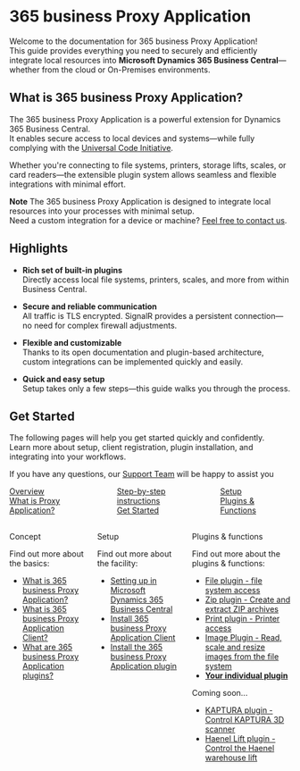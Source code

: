 # 365 business Proxy Application

Welcome to the documentation for 365 business Proxy Application!  
This guide provides everything you need to securely and efficiently integrate local resources into **Microsoft Dynamics 365 Business Central**—whether from the cloud or On-Premises environments.

## What is 365 business Proxy Application?

The 365 business Proxy Application is a powerful extension for Dynamics 365 Business Central.  
It enables secure access to local devices and systems—while fully complying with the [Universal Code Initiative](https://www.microsoft.com/en-us/dynamics-365/blog/it-professional/2022/10/28/the-dynamics-365-business-central-universal-code-initiative-is-live.md).

Whether you're connecting to file systems, printers, storage lifts, scales, or card readers—the extensible plugin system allows seamless and flexible integrations with minimal effort.

<div class="alert alert-info">
    <i class="fa-duotone fa-solid fa-circle-info fa-xl"></i>
    <strong>Note</strong> The 365 business Proxy Application is designed to integrate local resources into your processes with minimal setup.<br>
    Need a custom integration for a device or machine? <a href="https://365businessdev.com/kontakt/" target="_blank">Feel free to contact us</a>.
</div>

## Highlights

- **Rich set of built-in plugins**  
  Directly access local file systems, printers, scales, and more from within Business Central.

- **Secure and reliable communication**  
  All traffic is TLS encrypted. SignalR provides a persistent connection—no need for complex firewall adjustments.

- **Flexible and customizable**  
  Thanks to its open documentation and plugin-based architecture, custom integrations can be implemented quickly and easily.

- **Quick and easy setup**  
  Setup takes only a few steps—this guide walks you through the process.

## Get Started

The following pages will help you get started quickly and confidently.  
Learn more about setup, client registration, plugin installation, and integrating into your workflows.

If you have any questions, our [Support Team](https://365businessdev.atlassian.net/servicedesk/customer/portal/20) will be happy to assist you

<div class="columns">
    <div>
        <a href="proxy-application-whatis.md">
            <div>
                <div><i class="fa-duotone fa-thin fa-map" style="--fa-secondary-color: #00b7c3"></i></div>
                <div>Overview</div>
                <div>What is Proxy Application?</div>
            </div>
        </a>
    </div>
    <div>
        <a href="get-started.md">
            <div>
                <div><i class="fa-duotone fa-thin fa-ballot-check" style="--fa-secondary-color: #00b7c3"></i></div>
                <div>Step-by-step instructions</div>
                <div>Get Started</div>
            </div>
        </a>
    </div>
    <div>
        <a href="plugins.md">
            <div>
                <div><i class="fa-duotone fa-thin fa-book-open-cover" style="--fa-secondary-color: #00b7c3"></i></div>
                <div>Setup</div>
                <div>Plugins & Functions</div>
            </div>
        </a>
    </div>
</div>

<div class="columns" style="margin-top: 30px;">
    <div>
        <span class="columns-title">Concept</span>
        <p>
            Find out more about the basics:
            <ul class="fa-ul">
                <li><span class="fa-li"><i class="fa-solid fa-pen-ruler"></i></span><a href="proxy-application-whatis.md">What is 365 business Proxy Application?</a></li>
                <li><span class="fa-li"><i class="fa-solid fa-sitemap"></i></span><a href="proxy-application-client-whatis.md">What is 365 business Proxy Application Client?</a></li>
                <li><span class="fa-li"><i class="fa-solid fa-arrow-up-right-from-square"></i></span><a href="plugins.md">What are 365 business Proxy Application plugins?</a></li>
            </ul>            
        </p>
    </div>
    <div>
        <span class="columns-title">Setup</span>
        <p>
            Find out more about the facility:
            <ul class="fa-ul">
                <li><span class="fa-li"><i class="fa-solid fa-screwdriver-wrench"></i></span><a href="setup.md">Setting up in Microsoft Dynamics 365 Business Central</a></li>
                <li><span class="fa-li"><i class="fa-solid fa-gear"></i></span><a href="proxy-application-client-installation.md">Install 365 business Proxy Application Client</a></li>
                <li><span class="fa-li"><i class="fa-solid fa-arrow-up-right-from-square"></i></span><a href="plugins/install.md">Install the 365 business Proxy Application plugin</a></li>
            </ul>
        </p>
    </div>
    <div>
         <span class="columns-title">Plugins & functions</span>
             <p>
                Find out more about the plugins & functions:
                <ul class="fa-ul">
                    <li><span class="fa-li"><i class="fa-solid fa-files"></i></span><a href="plugins/file.md">File plugin - file system access</a></li>
                    <li><span class="fa-li"><i class="fa-solid fa-file-zipper"></i></span><a href="plugins/zip.md">Zip plugin - Create and extract ZIP archives</a></li>
                    <li><span class="fa-li"><i class="fa-solid fa-user-plus"></i></span><a href="plugins/print.md">Print plugin - Printer access</a></li>
                    <li><span class="fa-li"><i class="fa-solid fa-images"></i></span><a href="plugins/image.md">Image Plugin - Read, scale and resize images from the file system</a></li>
                    <li><span class="fa-li"><i class="fa-solid fa-scanner-image"></i></span><a href="plugins/custom.md"><strong>Your individual plugin</strong></a></li>
                </ul>
                Coming soon...
                <ul class="fa-ul">
                    <li><span class="fa-li"><i class="fa-solid fa-scanner-image"></i></span><a href="#">KAPTURA plugin - Control KAPTURA 3D scanner</a></li>
                    <li><span class="fa-li"><i class="fa-solid fa-shelves"></i></span><a href="#">Haenel Lift plugin - Control the Haenel warehouse lift</a></li>
                </ul>
            </p>
    </div>
</div>


